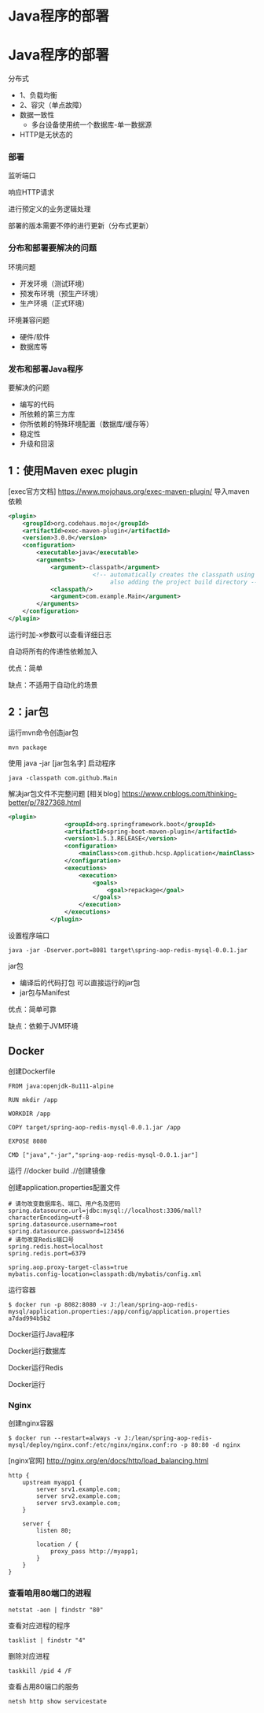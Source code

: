 # Java程序的部署


<!--more-->
# Java程序的部署
分布式
- 1、负载均衡
- 2、容灾（单点故障）
- 数据一致性
    - 多台设备使用统一个数据库-单一数据源
- HTTP是无状态的

### 部署

监听端口

响应HTTP请求

进行预定义的业务逻辑处理

部署的版本需要不停的进行更新（分布式更新）

### 分布和部署要解决的问题
环境问题
- 开发环境（测试环境）
- 预发布环境（预生产环境）
- 生产环境（正式环境）

环境兼容问题
- 硬件/软件
- 数据库等
### 发布和部署Java程序
要解决的问题
- 编写的代码
- 所依赖的第三方库
- 你所依赖的特殊环境配置（数据库/缓存等）
- 稳定性
- 升级和回滚

## 1：使用Maven exec plugin
[exec官方文档] https://www.mojohaus.org/exec-maven-plugin/
导入maven依赖
```xml
<plugin>
    <groupId>org.codehaus.mojo</groupId>
    <artifactId>exec-maven-plugin</artifactId>
    <version>3.0.0</version>
    <configuration>
        <executable>java</executable>
        <arguments>
            <argument>-classpath</argument>
                        <!-- automatically creates the classpath using all project dependencies,
                             also adding the project build directory -->
            <classpath/>
            <argument>com.example.Main</argument>
        </arguments>
    </configuration>
</plugin>
```

运行时加-x参数可以查看详细日志

自动将所有的传递性依赖加入


优点：简单

缺点：不适用于自动化的场景

## 2：jar包
运行mvn命令创造jar包
```
mvn package
```
使用 java -jar \[jar包名字] 启动程序
```
java -classpath com.github.Main
```
解决jar包文件不完整问题
[相关blog] https://www.cnblogs.com/thinking-better/p/7827368.html
```xml
<plugin>
                <groupId>org.springframework.boot</groupId>
                <artifactId>spring-boot-maven-plugin</artifactId>
                <version>1.5.3.RELEASE</version>
                <configuration>
                    <mainClass>com.github.hcsp.Application</mainClass>
                </configuration>
                <executions>
                    <execution>
                        <goals>
                            <goal>repackage</goal>
                        </goals>
                    </execution>
                </executions>
            </plugin>
```
设置程序端口
```
java -jar -Dserver.port=8081 target\spring-aop-redis-mysql-0.0.1.jar
```
jar包
- 编译后的代码打包
可以直接运行的jar包
- jar包与Manifest

优点：简单可靠

缺点：依赖于JVM环境

## Docker
创建Dockerfile
```
FROM java:openjdk-8u111-alpine

RUN mkdir /app

WORKDIR /app

COPY target/spring-aop-redis-mysql-0.0.1.jar /app

EXPOSE 8080

CMD ["java","-jar","spring-aop-redis-mysql-0.0.1.jar"]
```

运行 //docker build .//创建镜像

创建application.properties配置文件
```
# 请勿改变数据库名、端口、用户名及密码
spring.datasource.url=jdbc:mysql://localhost:3306/mall?characterEncoding=utf-8
spring.datasource.username=root
spring.datasource.password=123456
# 请勿改变Redis端口号
spring.redis.host=localhost
spring.redis.port=6379

spring.aop.proxy-target-class=true
mybatis.config-location=classpath:db/mybatis/config.xml

```
运行容器
```
$ docker run -p 8082:8080 -v J:/lean/spring-aop-redis-mysql/application.properties:/app/config/application.properties a7dad994b5b2
```
Docker运行Java程序

Docker运行数据库

Docker运行Redis

Docker运行 

### Nginx
创建nginx容器
```
$ docker run --restart=always -v J:/lean/spring-aop-redis-mysql/deploy/nginx.conf:/etc/nginx/nginx.conf:ro -p 80:80 -d nginx
```
[nginx官网] http://nginx.org/en/docs/http/load_balancing.html
```
http {
    upstream myapp1 {
        server srv1.example.com;
        server srv2.example.com;
        server srv3.example.com;
    }

    server {
        listen 80;

        location / {
            proxy_pass http://myapp1;
        }
    }
}
```
### 查看咱用80端口的进程

```
netstat -aon | findstr "80"
```
查看对应进程的程序
```
tasklist | findstr "4"
```
删除对应进程
```
taskkill /pid 4 /F
```
查看占用80端口的服务
```
netsh http show servicestate
```
